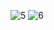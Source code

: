 ![5](https://user-images.githubusercontent.com/82725681/200122669-0f3fbd5d-9976-4ee1-a4ec-7250184451c8.png)
![6](https://user-images.githubusercontent.com/82725681/200122672-6c63885a-8010-4851-becf-f3cabd71d12f.png)
